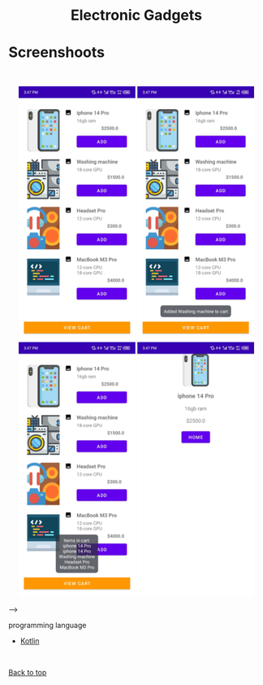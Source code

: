 <div align="center" id="top"> 
  
  &#xa0;

</div>

<h1 align="center">Electronic Gadgets</h1>

</p>

<h1> Screenshoots </h1>

<br>

<p align="center">
  <img src="screen-shoots/g1.jpg" height="500" title="hover text">
<img src="screen-shoots/g2.jpg" height="500" title="hover text">

  <img src="screen-shoots/g3.jpg" height="500" title="hover text">

  <img src="screen-shoots/g4.jpg" height="500" title="hover text">

</p>

<!-- ![Screenshot](screen-shoots/e1.jpg)
![Screenshot](screen-shoots/e2.jpg)
![Screenshot](screen-shoots/e3.jpg)
![Screenshot](screen-shoots/e4.jpg)
![Screenshot](screen-shoots/e5.jpg) --> -->

programming language

- [Kotlin](https://kotlin.com/)

&#xa0;

<a href="#top">Back to top</a>
